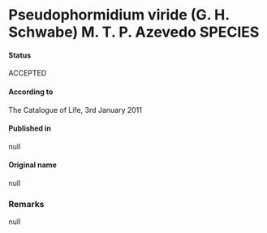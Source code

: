 # Pseudophormidium viride (G. H. Schwabe) M. T. P. Azevedo SPECIES

#### Status
ACCEPTED

#### According to
The Catalogue of Life, 3rd January 2011

#### Published in
null

#### Original name
null

### Remarks
null